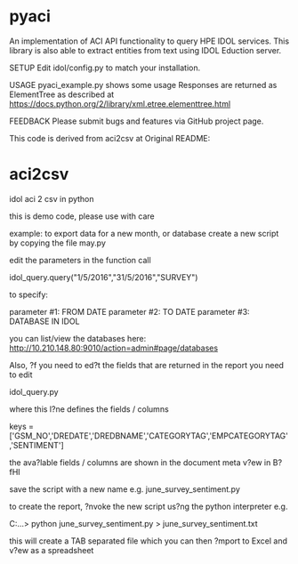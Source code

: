 # pyaci
An implementation of ACI API functionality to query HPE IDOL services.
This library is also able to extract entities from text using IDOL Eduction server.

SETUP
Edit idol/config.py to match your installation.

USAGE
pyaci_example.py shows some usage
Responses are returned as ElementTree as described at https://docs.python.org/2/library/xml.etree.elementtree.html

FEEDBACK
Please submit bugs and features via GitHub project page.

This code is derived from aci2csv at 
Original README:
# aci2csv
idol aci 2 csv in python

this is demo code, please use with care

example: to export data for a new month, or database create a new script by copying
the file may.py

edit the parameters in the function call

idol_query.query("1/5/2016","31/5/2016","SURVEY")


to specify:

parameter #1: FROM DATE
parameter #2: TO DATE
parameter #3: DATABASE IN IDOL

you can list/view the databases here:
http://10.210.148.80:9010/action=admin#page/databases

Also, ?f you need to ed?t the fields that are returned in the report you need to edit

idol_query.py

where this l?ne defines the fields / columns

  keys = ['GSM_NO','DREDATE','DREDBNAME','CATEGORYTAG','EMPCATEGORYTAG','SENTIMENT']

the ava?lable fields / columns are shown in the document meta v?ew in B?fHI

save the script with a new name e.g. june_survey_sentiment.py

to create the report, ?nvoke the new script us?ng the python interpreter e.g.

C:\...\> python june_survey_sentiment.py > june_survey_sentiment.txt

this will create a TAB separated file which you can then ?mport to Excel and v?ew as a spreadsheet




